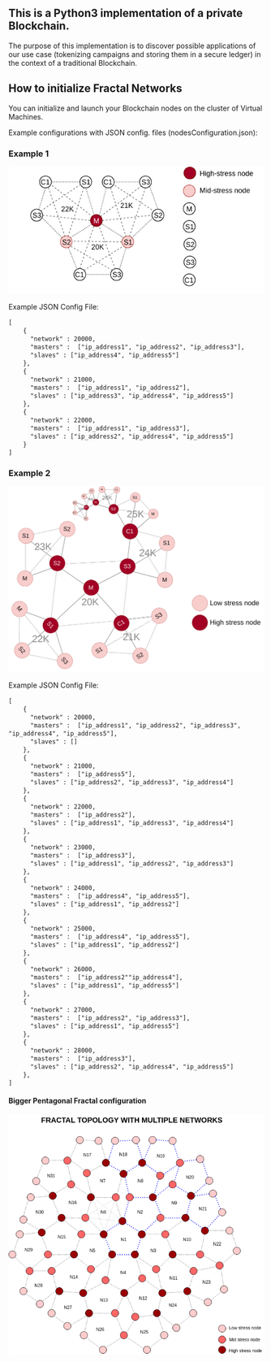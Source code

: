 ## **This is a Python3 implementation of a private Blockchain.**   

The purpose of this implementation is to discover possible applications of our use case (tokenizing campaigns and storing them in a secure ledger) in the context of a traditional Blockchain.  

## **How to initialize Fractal Networks**

You can initialize and launch your Blockchain nodes on the cluster of Virtual Machines.  

Example configurations with JSON config. files (nodesConfiguration.json):

### **Example 1**

![Alt-Text](/files/exampleFractalConfig.png)  

Example JSON Config File:

```shell
[
    {
      "network" : 20000,
      "masters" :  ["ip_address1", "ip_address2", "ip_address3"],
      "slaves" : ["ip_address4", "ip_address5"]
    },
    {
      "network" : 21000,
      "masters" :  ["ip_address1", "ip_address2"],
      "slaves" : ["ip_address3", "ip_address4", "ip_address5"]
    },
    {
      "network" : 22000,
      "masters" :  ["ip_address1", "ip_address3"],
      "slaves" : ["ip_address2", "ip_address4", "ip_address5"]
    }
]
```

### **Example 2**

![Alt-Text](/files/exampleFractalConfig2.png) 

Example JSON Config File:

```shell
[
    {
      "network" : 20000,
      "masters" :  ["ip_address1", "ip_address2", "ip_address3", "ip_address4", "ip_address5"],
      "slaves" : []
    },
    {
      "network" : 21000,
      "masters" :  ["ip_address5"],
      "slaves" : ["ip_address2", "ip_address3", "ip_address4"]
    },
    {
      "network" : 22000,
      "masters" :  ["ip_address2"],
      "slaves" : ["ip_address1", "ip_address3", "ip_address4"]
    },
    {
      "network" : 23000,
      "masters" :  ["ip_address3"],
      "slaves" : ["ip_address1", "ip_address2", "ip_address3"]
    },
    {
      "network" : 24000,
      "masters" :  ["ip_address4", "ip_address5"],
      "slaves" : ["ip_address1", "ip_address2"]
    },
    {
      "network" : 25000,
      "masters" :  ["ip_address4", "ip_address5"],
      "slaves" : ["ip_address1", "ip_address2"]
    }, 
    {
      "network" : 26000,
      "masters" :  ["ip_address2""ip_address4"],
      "slaves" : ["ip_address1", "ip_address5"]
    },
    {
      "network" : 27000,
      "masters" :  ["ip_address2", "ip_address3"],
      "slaves" : ["ip_address1", "ip_address5"]
    },
    {
      "network" : 28000,
      "masters" :  ["ip_address3"],
      "slaves" : ["ip_address2", "ip_address4", "ip_address5"]
    },    
]
```

#### **Bigger Pentagonal Fractal configuration** 
  
![Alt-Text](/files/fractal-topology.png)  

